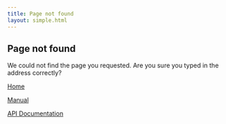 ```yaml
---
title: Page not found
layout: simple.html
---
```


## Page not found

We could not find the page you requested. Are you sure you typed in the address correctly?

[Home](/)

[Manual](/manual/)

[API Documentation](/doc/api/)
